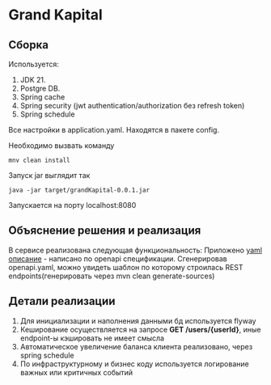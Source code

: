 # Grand Kapital

## Сборка

Используется:
1. JDK 21.  
2. Postgre DB.
3. Spring cache
4. Spring security (jwt authentication/authorization без refresh token)
5. Spring schedule

Все настройки в application.yaml. Находятся в пакете config.

Необходимо вызвать команду

```
mnv clean install
```

Запуск jar выглядит так

```
java -jar target/grandKapital-0.0.1.jar
```
Запускается на порту localhost:8080

## Объяснение решения и реализация

В сервисе реализована следующая функциональность:
Приложено [yaml описание](gen/openapi.yaml) - написано по openapi спецификации.
Сгенерировав openapi.yaml, можно увидеть шаблон по которому строилась REST endpoints(генерировать через mvn clean generate-sources)

## Детали реализации
1. Для инициализации и наполнения данными бд используется flyway
2. Кеширование осуществляется на запросе **GET /users/{userId}**, иные endpoint-ы кэшировать не имеет смысла
3. Автоматическое увеличение баланса клиента реализовано, через spring schedule
4. По инфраструктурному и бизнес коду используется логирование важных или критичных событий